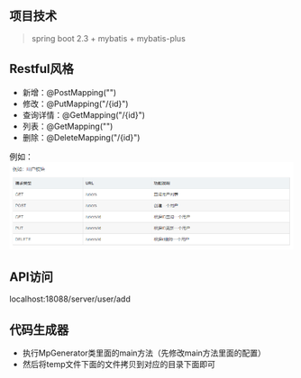 ## 项目技术
> 
> spring boot 2.3 +  mybatis + mybatis-plus


## Restful风格

- 新增：@PostMapping("")
- 修改：@PutMapping("/{id}")
- 查询详情：@GetMapping("/{id}")
- 列表：@GetMapping("")
- 删除：@DeleteMapping("/{id}")

例如：
![avatar](img/restful_demo.jpg)

## API访问
localhost:18088/server/user/add


## 代码生成器
- 执行MpGenerator类里面的main方法（先修改main方法里面的配置）
- 然后将temp文件下面的文件拷贝到对应的目录下面即可